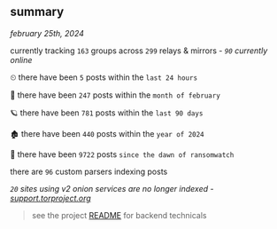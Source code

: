 
## summary
_february 25th, 2024_

currently tracking `163` groups across `299` relays & mirrors - _`90` currently online_

⏲ there have been `5` posts within the `last 24 hours`

🦈 there have been `247` posts within the `month of february`

🪐 there have been `781` posts within the `last 90 days`

🏚 there have been `440` posts within the `year of 2024`

🦕 there have been `9722` posts `since the dawn of ransomwatch`

there are `96` custom parsers indexing posts

_`20` sites using v2 onion services are no longer indexed - [support.torproject.org](https://support.torproject.org/onionservices/v2-deprecation/)_

> see the project [README](https://github.com/joshhighet/ransomwatch#ransomwatch--) for backend technicals
